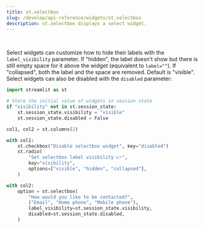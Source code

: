 ```yaml
---
title: st.selectbox
slug: /develop/api-reference/widgets/st.selectbox
description: st.selectbox displays a select widget.
---
```


<Autofunction function="streamlit.selectbox" />

<br />

Select widgets can customize how to hide their labels with the `label_visibility` parameter. If "hidden", the label doesn’t show but there is still empty space for it above the widget (equivalent to `label=""`). If "collapsed", both the label and the space are removed. Default is "visible". Select widgets can also be disabled with the `disabled` parameter:

```python
import streamlit as st

# Store the initial value of widgets in session state
if "visibility" not in st.session_state:
    st.session_state.visibility = "visible"
    st.session_state.disabled = False

col1, col2 = st.columns(2)

with col1:
    st.checkbox("Disable selectbox widget", key="disabled")
    st.radio(
        "Set selectbox label visibility 👉",
        key="visibility",
        options=["visible", "hidden", "collapsed"],
    )

with col2:
    option = st.selectbox(
        "How would you like to be contacted?",
        ("Email", "Home phone", "Mobile phone"),
        label_visibility=st.session_state.visibility,
        disabled=st.session_state.disabled,
    )
```

<Cloud name="doc-selectbox1" height="300px" />
